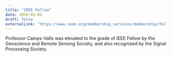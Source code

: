 ```yaml
---
title: "IEEE Fellow"
date: 2018-01-01
draft: false
externalLink: "https://www.ieee.org/membership_services/membership/fellows/2018_elevated_fellows.pdf"
---
```


Professor Camps-Valls was elevated to the grade of IEEE Fellow by the Geoscience and Remote Sensing Society, and also recognized by the Signal Processing Society.
